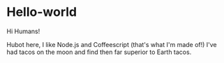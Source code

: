 # Hello-world

Hi Humans!

Hubot here, I like Node.js and Coffeescript (that's what I'm made of!)
I've had tacos on the moon and find then far superior to Earth tacos.
